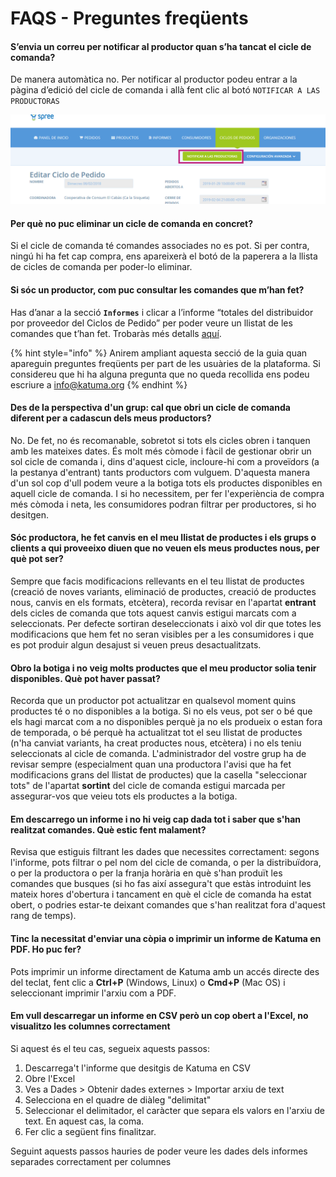 # FAQS - Preguntes freqüents

#### S’envia un correu per notificar al productor quan s’ha tancat el cicle de comanda?

De manera automàtica no. Per notificar al productor podeu entrar a la pàgina d’edició del cicle de comanda i allà fent clic al botó `NOTIFICAR A LAS PRODUCTORAS`

![](.gitbook/assets/notificaralasproductoras.png)



#### Per què no puc eliminar un cicle de comanda en concret?

Si el cicle de comanda té comandes associades no es pot. Si per contra, ningú hi ha fet cap compra, ens apareixerà el botó de la paperera a la llista de cicles de comanda per poder-lo eliminar.



#### Si sóc un productor, com puc consultar les comandes que m’han fet?

Has d’anar a la secció **`Informes`** i clicar a l’informe “totales del distribuidor por proveedor del Ciclos de Pedido” per poder veure un llistat de les comandes que t’han fet. Trobaràs més detalls [aquí](https://guia.katuma.org/basic-features/informes). 

{% hint style="info" %}
Anirem ampliant aquesta secció de la guia quan apareguin preguntes freqüents per part de les usuàries de la plataforma. Si considereu que hi ha alguna pregunta que no queda recollida ens podeu escriure a info@katuma.org
{% endhint %}



#### Des de la perspectiva d'un grup: cal que obri un cicle de comanda  diferent per a cadascun dels meus productors?

No. De fet, no és recomanable, sobretot si tots els cicles obren i tanquen amb les mateixes dates. És molt més còmode i fàcil de gestionar obrir un sol cicle de comanda i, dins d'aquest cicle, incloure-hi com a proveïdors \(a la pestanya d'entrant\) tants productors com vulguem. D'aquesta manera d'un sol cop d'ull podem veure a la botiga tots els productes disponibles en aquell cicle de comanda. I si ho necessitem, per fer l'experiència de compra més còmoda i neta, les consumidores podran filtrar per productores, si ho desitgen. 



#### Sóc productora, he fet canvis en el meu llistat de productes i els grups o clients a qui proveeixo diuen que no veuen els meus productes nous, per què pot ser?

Sempre que facis modificacions rellevants en el teu llistat de productes \(creació de noves variants, eliminació de productes, creació de productes nous, canvis en els formats, etcètera\), recorda revisar en l'apartat **entrant** dels cicles de comanda que tots aquest canvis estigui marcats com a seleccionats. Per defecte sortiran deseleccionats i això vol dir que totes les modificacions que hem fet no seran visibles per a les consumidores i que es pot produir algun desajust si veuen preus desactualitzats.



#### Obro la botiga i no veig molts productes que el meu productor solia tenir disponibles. Què pot haver passat?

Recorda que un productor pot actualitzar en qualsevol moment quins productes té o no disponibles a la botiga. Si no els veus, pot ser o bé que els hagi marcat com a no disponibles perquè ja no els produeix o estan fora de temporada, o bé perquè ha actualitzat tot el seu llistat de productes \(n'ha canviat variants, ha creat productes nous, etcètera\) i no els teniu seleccionats al cicle de comanda. L'administrador del vostre grup ha de revisar sempre \(especialment quan una productora l'avisi que ha fet modificacions grans del llistat de productes\) que la casella "seleccionar tots" de l'apartat **sortint** del cicle de comanda estigui marcada per assegurar-vos que veieu tots els productes a la botiga.



#### Em descarrego un informe i no hi veig cap dada tot i saber que s'han realitzat comandes. Què estic fent malament?

Revisa que estiguis filtrant les dades que necessites correctament: segons l'informe, pots filtrar o pel nom del cicle de comanda, o per la distribuïdora, o per la productora o per la franja horària en què s'han produït les comandes que busques \(si ho fas així assegura't que estàs introduint les mateix hores d'obertura i tancament en què el cicle de comanda ha estat obert, o podries estar-te deixant comandes que s'han realitzat fora d'aquest rang de temps\). 



#### Tinc la necessitat d'enviar una còpia o imprimir un informe de Katuma en PDF. Ho puc fer?

Pots imprimir un informe directament de Katuma amb un accés directe des del teclat, fent clic a **Ctrl+P** \(Windows, Linux\) o **Cmd+P** \(Mac OS\) i seleccionant imprimir l'arxiu com a PDF.



#### Em vull descarregar un informe en CSV però un cop obert a l'Excel, no visualitzo les columnes correctament 

Si aquest és el teu cas, segueix aquests passos:

1. Descarrega't l'informe que desitgis de Katuma en CSV
2. Obre l'Excel
3. Ves a Dades &gt; Obtenir dades externes &gt; Importar arxiu de text
4. Selecciona en el quadre de diàleg "delimitat"
5. Seleccionar el delimitador, el caràcter que separa els valors en l'arxiu de text. En aquest cas, la coma.
6. Fer clic a següent fins finalitzar.

Seguint aquests passos hauries de poder veure les dades dels informes separades correctament per columnes



